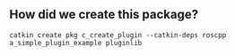 ## How did we create this package?
```
catkin create pkg c_create_plugin --catkin-deps roscpp a_simple_plugin_example pluginlib
```
